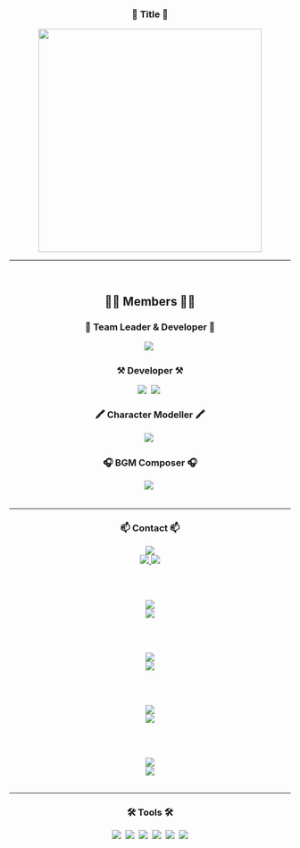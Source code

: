<div align="center">
  <h3 align="center">📌 Title 📌</h3>
  <img src=https://github.com/user-attachments/assets/95a0ff10-861d-4b18-acb5-df2292a56de5 width="400" height="400" />
</div>

----

<br>

<div align="center">
  <h2 align="center">🧑‍⚖️ Members 🧑‍⚖️</h2>

  <h3 align="center">👑 Team Leader & Developer 👑</h3>
  <img src="https://img.shields.io/badge/Coder94-304CB2?style=for-the-badge&logo=Coder_94&logoColor=white" />&nbsp

  <h3 align="center">⚒️ Developer ⚒️</h3>  
  <img src="https://img.shields.io/badge/Beeon-304CB2?style=for-the-badge&logo=Beeon&logoColor=white" />&nbsp
  <img src="https://img.shields.io/badge/jjj02-304CB2?style=for-the-badge&logo=jjj02&logoColor=white" />&nbsp
    
  <h3 align="center">🖍️ Character Modeller 🖍️</h3>
  <img src="https://img.shields.io/badge/Bread02-304CB2?style=for-the-badge&logo=Bread02&logoColor=white" />&nbsp
  
  <h3 align="center">🎧 BGM Composer 🎧</h3>
  <img src="https://img.shields.io/badge/Kuma_Kim-304CB2?style=for-the-badge&logo=Kuma_Kim&logoColor=white" />&nbsp
</div>

<br>

----
<!-- Coder94 Connection -->
<h3 align="center">📫 Contact 📫</h3>
<div align="center">
  <img src="https://img.shields.io/badge/Coder94-304CB2?style=for-the-badge&logo=Coder_94&logoColor=white"/>
  <br>
  <a href="https://velog.io/@c0de94/posts">
    <img src="https://img.shields.io/badge/Velog-1EBC8F?style=for-the-badge&logo=velog&logoColor=white"/>
  </a>
    <a href="mailto:your-protocol0209@naver.com?subject=Connection%20To%20Coder94&body=Conatacting%20To%20Coder94"/>
    <img src="https://img.shields.io/badge/Naver-03C75A?style=for-the-badge&logo=gmail&logoColor=white"/>
  </a>

  <br><br>

  <!-- Beeon Connection -->
  <img src="https://img.shields.io/badge/Beeon-304CB2?style=for-the-badge&logo=Beeon&logoColor=white"/>
  <br>
    <a href="mailto:your-beeon4549@gmail.com?subject=Connection%20To%20Beeon&body=Conatacting%20To%20Beeon"/>
    <img src="https://img.shields.io/badge/Gmail-D14836?style=for-the-badge&logo=gmail&logoColor=white"/>
  </a>

  <br><br>

  <!-- jjj02 Connection -->
  <img src="https://img.shields.io/badge/jjj02-304CB2?style=for-the-badge&logo=jjj02&logoColor=white"/>
  <br>
    <!-- <a href="임시이메일">
    <img src="https://img.shields.io/badge/Velog-1EBC8F?style=for-the-badge&logo=velog&logoColor=white"/> -->
  </a>
    <a href="mailto:your-ehdkgusr@gmail.com?subject=Connection%20To%20jjj02&body=Conatacting%20To%20jjj02"/>
    <img src="https://img.shields.io/badge/Gmail-D14836?style=for-the-badge&logo=gmail&logoColor=white"/>
  </a>

  <br><br>

  <!-- Bread02 Connection -->
  <img src="https://img.shields.io/badge/Bead02-304CB2?style=for-the-badge&logo=Bead02&logoColor=white"/>
  <br>
    <a href="mailto:your-wlalslbugye3025@gmail.com?subject=Connection%20To%20Bread02&body=Conatacting%20To%20Bead02"/>
    <img src="https://img.shields.io/badge/Gmail-D14836?style=for-the-badge&logo=gmail&logoColor=white"/>
  </a>

  <br><br>

  <!-- Kuma_Kim Connection -->
  <img src="https://img.shields.io/badge/Kuma_Kim-304CB2?style=for-the-badge&logo=Kuma_Kim&logoColor=white"/>
  <br>
    <a href="mailto:your-kumakumasukida@gmail.com?subject=Connection%20To%20Kuma_Kim&body=Conatacting%20To%20Kuma_Kim"/>
    <img src="https://img.shields.io/badge/Gmail-D14836?style=for-the-badge&logo=gmail&logoColor=white"/>
  </a>
  
  </div>

<br>

----
<div align="center">
  <h3 align="center">🛠 Tools 🛠</h3>
  <img src="https://img.shields.io/badge/C%23-239120?style=for-the-badge&logo=c-sharp&logoColor=white" />&nbsp
  <img src="https://img.shields.io/badge/git-F05033.svg?style=for-the-badge&logo=git&logoColor=white" />&nbsp
  <img src="https://img.shields.io/badge/github-181717.svg?style=for-the-badge&logo=github&logoColor=white" />&nbsp
  <img src="https://img.shields.io/badge/Unity-100000?style=for-the-badge&logo=unity&logoColor=white" />&nbsp
  <img src="https://img.shields.io/badge/blender-%23F5792A.svg?style=for-the-badge&logo=blender&logoColor=white" />&nbsp
  <img src="https://img.shields.io/badge/Cubase_Pro-139BB4?style=for-the-badge&logo=Cubase_Pro&logoColor=white" />
</div>

<br>

